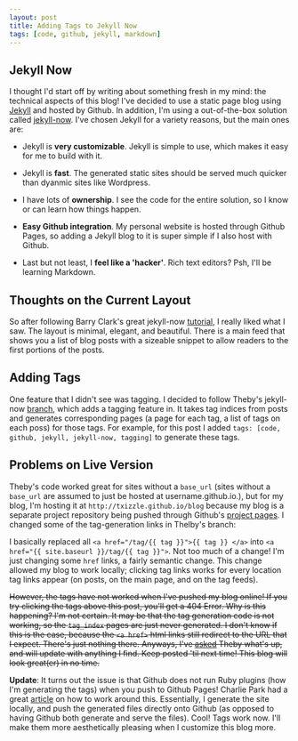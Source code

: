 ```yaml
---
layout: post
title: Adding Tags to Jekyll Now
tags: [code, github, jekyll, markdown]
---
```


## Jekyll Now
I thought I'd start off by writing about something fresh in my mind: the technical aspects of this blog! I've decided to use a static page blog using [Jekyll] and hosted by Github. In addition, I'm using a out-of-the-box solution called [jekyll-now]. I've chosen Jekyll for a variety reasons, but the main ones are:

  - Jekyll is **very customizable**. Jekyll is simple to use, which makes it easy for me to build with it.

  - Jekyll is **fast**. The generated static sites should be served much quicker than dyanmic sites like Wordpress.

  - I have lots of **ownership**. I see the code for the entire solution, so I know or can learn how things happen.

  - **Easy Github integration**. My personal website is hosted through Github Pages, so adding a Jekyll blog to it is super simple if I also host with Github.

  - Last but not least, I **feel like a 'hacker'**. Rich text editors? Psh, I'll be learning Markdown.

## Thoughts on the Current Layout
So after following Barry Clark's great jekyll-now [tutorial], I really liked what I saw. The layout is minimal, elegant, and beautiful. There is a main feed that shows you a list of blog posts with a sizeable snippet to allow readers to the first portions of the posts.


## Adding Tags
One feature that I didn't see was tagging. I decided to follow Theby's jekyll-now [branch], which adds a tagging feature in. It takes tag indices from posts and generates corresponding pages (a page for each tag, a list of tags on each poss) for those tags. For example, for this post I added ```tags: [code, github, jekyll, jekyll-now, tagging]``` to generate these tags.


## Problems on Live Version
Theby's code worked great for sites without a ```base_url``` (sites without a ```base_url``` are assumed to just be hosted at username.github.io.), but for my blog, I'm hosting it at ```http://txizzle.github.io/blog``` because my blog is a separate project repository being pushed through Github's [project pages]. I changed some of the tag-generation links in Thelby's branch:

  I basically replaced all ```<a href="/tag/{{ tag }}">{{ tag }} </a>``` into ```<a href="{{ site.baseurl }}/tag/{{ tag }}">```. Not too much of a change! I'm just changing some ```href``` links, a fairly semantic change. This change allowed my blog to work locally; clicking tag links works for every location tag links appear (on posts, on the main page, and on the tag feeds).

~~However, the tags have not worked when I've pushed my blog online! If you try clicking the tags above this post, you'll get a 404 Error. Why is this happening? I'm not certain. It may be that the tag generation code is not working, so the ```tag_index``` pages are just never generated. I don't know if this is the case, because the  ```<a href>``` html links still redirect to the URL that I expect. There's just nothing there. Anyways, I've [asked] Theby what's up, and will update with anything I find. Keep posted 'til next time! This blog will look great(er) in no time.~~

**Update**: It turns out the issue is that Github does not run Ruby plugins (how I'm generating the tags) when you push to Github Pages! Charlie Park had a great [article] on how to work around this. Essentially, I generate the site locally, and push the generated files directly onto Github (as opposed to having Github both generate and serve the files). Cool! Tags work now. I'll make them more aesthetically pleasing when I customize this blog more.

[Jekyll]: <https://jekyllrb.com/>
[jekyll-now]: <https://github.com/barryclark/jekyll-now>
[tutorial]: <http://www.smashingmagazine.com/2014/08/build-blog-jekyll-github-pages/>
[branch]: <https://github.com/barryclark/jekyll-now/pull/205>
[project pages]: <https://help.github.com/articles/creating-project-pages-manually/>
[asked]: <https://github.com/barryclark/jekyll-now/pull/205>
[article]: <http://charliepark.org/jekyll-with-plugins/>
